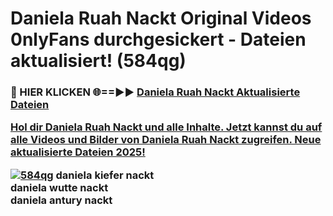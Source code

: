# Daniela Ruah Nackt Original Videos 0nlyFans durchgesickert - Dateien aktualisiert! (584qg)

<h3>🔴 HIER KLICKEN 🌐==►► <a href="https://tinyurl.com/h6vf6nb8" rel="nofollow">Daniela Ruah Nackt Aktualisierte Dateien

Hol dir Daniela Ruah Nackt und alle Inhalte. Jetzt kannst du auf alle Videos und Bilder von Daniela Ruah Nackt zugreifen. Neue aktualisierte Dateien 2025!

[![584qg](https://i.imgur.com/sD4kR3V.gif)](https://tinyurl.com/h6vf6nb8)
daniela kiefer nackt<br>
daniela wutte nackt<br>
daniela antury nackt